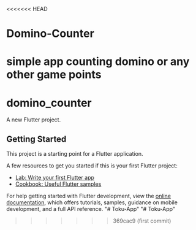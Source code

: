 <<<<<<< HEAD
# Domino-Counter
simple app counting domino or any other game points
=======
# domino_counter

A new Flutter project.

## Getting Started

This project is a starting point for a Flutter application.

A few resources to get you started if this is your first Flutter project:

- [Lab: Write your first Flutter app](https://docs.flutter.dev/get-started/codelab)
- [Cookbook: Useful Flutter samples](https://docs.flutter.dev/cookbook)

For help getting started with Flutter development, view the
[online documentation](https://docs.flutter.dev/), which offers tutorials,
samples, guidance on mobile development, and a full API reference.
"# Toku-App" 
"# Toku-App" 
>>>>>>> 369cac9 (first commit)
